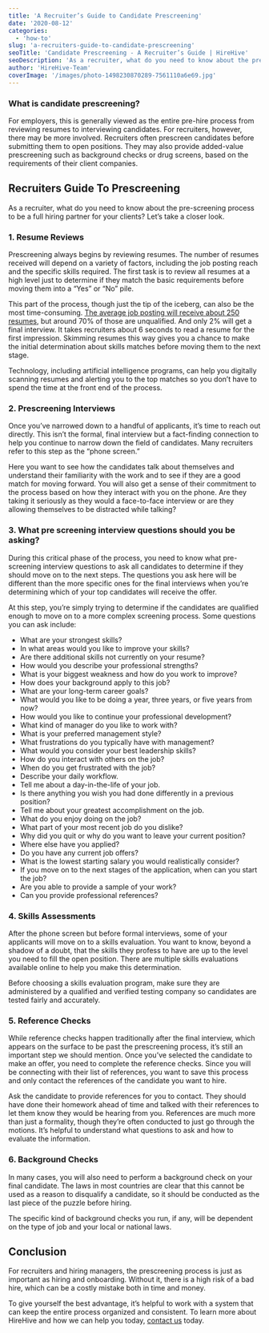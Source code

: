 ```yaml
---
title: 'A Recruiter’s Guide to Candidate Prescreening'
date: '2020-08-12'
categories:
  - 'how-to'
slug: 'a-recruiters-guide-to-candidate-prescreening'
seoTitle: 'Candidate Prescreening - A Recruiter’s Guide | HireHive'
seoDescription: 'As a recruiter, what do you need to know about the prescreening process to be a full hiring partner for your clients and what pre-screening interview questions should you be asking? Let’s take a closer look.'
author: 'HireHive-Team'
coverImage: '/images/photo-1498230870289-7561110a6e69.jpg'
---
```


### What is candidate prescreening?

For employers, this is generally viewed as the entire pre-hire process from reviewing resumes to interviewing candidates. For recruiters, however, there may be more involved. Recruiters often prescreen candidates before submitting them to open positions. They may also provide added-value prescreening such as background checks or drug screens, based on the requirements of their client companies.

## Recruiters Guide To Prescreening

As a recruiter, what do you need to know about the pre-screening process to be a full hiring partner for your clients? Let’s take a closer look.

### **1\. Resume Reviews**

Prescreening always begins by reviewing resumes. The number of resumes received will depend on a variety of factors, including the job posting reach and the specific skills required. The first task is to review all resumes at a high level just to determine if they match the basic requirements before moving them into a “Yes” or “No” pile.

This part of the process, though just the tip of the iceberg, can also be the most time-consuming. [The average job posting will receive about 250 resumes](https://www.smallbizgenius.net/by-the-numbers/recruitment-statistics/#gref), but around 70% of those are unqualified. And only 2% will get a final interview. It takes recruiters about 6 seconds to read a resume for the first impression. Skimming resumes this way gives you a chance to make the initial determination about skills matches before moving them to the next stage.

Technology, including artificial intelligence programs, can help you digitally scanning resumes and alerting you to the top matches so you don’t have to spend the time at the front end of the process.

### 2\. Prescreening **Interviews**

Once you’ve narrowed down to a handful of applicants, it’s time to reach out directly. This isn’t the formal, final interview but a fact-finding connection to help you continue to narrow down the field of candidates. Many recruiters refer to this step as the “phone screen.”

Here you want to see how the candidates talk about themselves and understand their familiarity with the work and to see if they are a good match for moving forward. You will also get a sense of their commitment to the process based on how they interact with you on the phone. Are they taking it seriously as they would a face-to-face interview or are they allowing themselves to be distracted while talking?

### 3\. What pre screening interview questions should you be asking?

During this critical phase of the process, you need to know what pre-screening interview questions to ask all candidates to determine if they should move on to the next steps. The questions you ask here will be different than the more specific ones for the final interviews when you’re determining which of your top candidates will receive the offer.

At this step, you’re simply trying to determine if the candidates are qualified enough to move on to a more complex screening process. Some questions you can ask include:

- What are your strongest skills?
- In what areas would you like to improve your skills?
- Are there additional skills not currently on your resume?
- How would you describe your professional strengths?
- What is your biggest weakness and how do you work to improve?
- How does your background apply to this job?
- What are your long-term career goals?
- What would you like to be doing a year, three years, or five years from now?
- How would you like to continue your professional development?
- What kind of manager do you like to work with?
- What is your preferred management style?
- What frustrations do you typically have with management?
- What would you consider your best leadership skills?
- How do you interact with others on the job?
- When do you get frustrated with the job?
- Describe your daily workflow.
- Tell me about a day-in-the-life of your job.
- Is there anything you wish you had done differently in a previous position?
- Tell me about your greatest accomplishment on the job.
- What do you enjoy doing on the job?
- What part of your most recent job do you dislike?
- Why did you quit or why do you want to leave your current position?
- Where else have you applied?
- Do you have any current job offers?
- What is the lowest starting salary you would realistically consider?
- If you move on to the next stages of the application, when can you start the job?
- Are you able to provide a sample of your work?
- Can you provide professional references?

### **4\. Skills Assessments**

After the phone screen but before formal interviews, some of your applicants will move on to a skills evaluation. You want to know, beyond a shadow of a doubt, that the skills they profess to have are up to the level you need to fill the open position. There are multiple skills evaluations available online to help you make this determination.

Before choosing a skills evaluation program, make sure they are administered by a qualified and verified testing company so candidates are tested fairly and accurately.

### **5\. Reference Checks**

While reference checks happen traditionally after the final interview, which appears on the surface to be past the prescreening process, it’s still an important step we should mention. Once you’ve selected the candidate to make an offer, you need to complete the reference checks. Since you will be connecting with their list of references, you want to save this process and only contact the references of the candidate you want to hire.

Ask the candidate to provide references for you to contact. They should have done their homework ahead of time and talked with their references to let them know they would be hearing from you. References are much more than just a formality, though they’re often conducted to just go through the motions. It’s helpful to understand what questions to ask and how to evaluate the information.

### **6\. Background Checks**

In many cases, you will also need to perform a background check on your final candidate. The laws in most countries are clear that this cannot be used as a reason to disqualify a candidate, so it should be conducted as the last piece of the puzzle before hiring.

The specific kind of background checks you run, if any, will be dependent on the type of job and your local or national laws.

## **Conclusion**

For recruiters and hiring managers, the prescreening process is just as important as hiring and onboarding. Without it, there is a high risk of a bad hire, which can be a costly mistake both in time and money.

To give yourself the best advantage, it’s helpful to work with a system that can keep the entire process organized and consistent. To learn more about HireHive and how we can help you today, [contact us](mailto:hello@hirehive.com) today.
